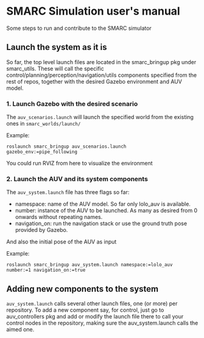# SMARC Simulation user's manual
Some steps to run and contribute to the SMARC simulator

## Launch the system as it is
So far, the top level launch files are located in the smarc_bringup pkg under smarc_utils.
These will call the specific control/planning/perception/navigation/utils components specified from the rest of repos, together with the desired Gazebo environment and AUV model.

### 1. Launch Gazebo with the desired scenario
The `auv_scenarios.launch` will launch the specified world from the existing ones in `smarc_worlds/launch/`

Example:
```
roslaunch smarc_bringup auv_scenarios.launch gazebo_env:=pipe_following
```

You could run RVIZ from here to visualize the environment

### 2. Launch the AUV and its system components
The `auv_system.launch` file has three flags so far:
- namespace: name of the AUV model. So far only lolo_auv is available.
- number: instance of the AUV to be launched. As many as desired from 0 onwards without repeating names.
- navigation_on: run the navigation stack or use the ground truth pose provided by Gazebo.

And also the initial pose of the AUV as input

Example:
```
roslaunch smarc_bringup auv_system.launch namespace:=lolo_auv number:=1 navigation_on:=true
```

## Adding new components to the system
`auv_system.launch` calls several other launch files, one (or more) per repository.
To add a new component say, for control, just go to auv_controllers pkg and add or modify the launch file there to call your control nodes in the repository, making sure the auv_system.launch calls the aimed one.
